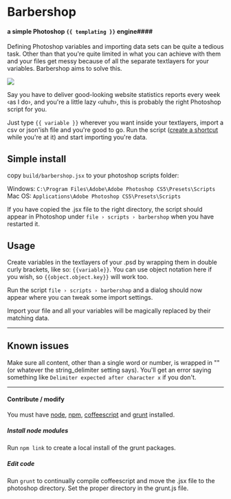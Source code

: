 # Barbershop ##
#### a simple Photoshop `{{ templating }}` engine####

Defining Photoshop variables and importing data sets can be quite a tedious task. Other than that you're quite limited in what you can achieve with them and your files get messy because of all the separate textlayers for your variables. Barbershop aims to solve this.

![](https://raw.github.com/EightMedia/ps-barbershop/master/assets/example.png)

Say you have to deliver good-looking website statistics reports every week ‹as I do›, and you're a little lazy ‹uhuh›, this is probably the right Photoshop script for you.

Just type `{{ variable }}` wherever you want inside your textlayers, import a csv or json'ish file and you're good to go. Run the script ([create a shortcut](http://help.adobe.com/en_US/photoshop/cs/using/WSfd1234e1c4b69f30ea53e41001031ab64-7448a.html#WSA72EC22F-E602-4fa7-B236-401CCDD3DF1Aa) while you're at it) and start importing you're data.

## Simple install ##

copy `build/barbershop.jsx` to your photoshop scripts folder:

Windows: `C:\Program Files\Adobe\Adobe Photoshop CS5\Presets\Scripts`   
Mac OS: `Applications\Adobe Photoshop CS5\Presets\Scripts`

If you have copied the .jsx file to the right directory, the script should appear in Photoshop under `file › scripts › barbershop` when you have restarted it.

## Usage ##

Create variables in the textlayers of your .psd by wrapping them in double curly brackets, like so: `{{variable}}`. You can use object notation here if you wish, so `{{object.object.key}}` will work too.

Run the script `file › scripts › barbershop` and a dialog should now appear where you can tweak some import settings.

Import your file and all your variables will be magically replaced by their matching data.

---

## Known issues ##
Make sure all content, other than a single word or number, is wrapped in "" (or whatever the string_delimiter setting says). You'll get an error saying something like `Delimiter expected after character x` if you don't.

---

#### Contribute / modify ####
You must have [node](http://nodejs.org/), [npm](https://npmjs.org/), [coffeescript](http://www.coffeescript.org) and [grunt](http://www.gruntjs.com) installed. 

##### Install node modules #####
Run `npm link` to create a local install of the grunt packages.

##### Edit code #####
Run `grunt` to continually compile coffeescript and move the .jsx file to the photoshop directory. Set the proper directory in the grunt.js file.
